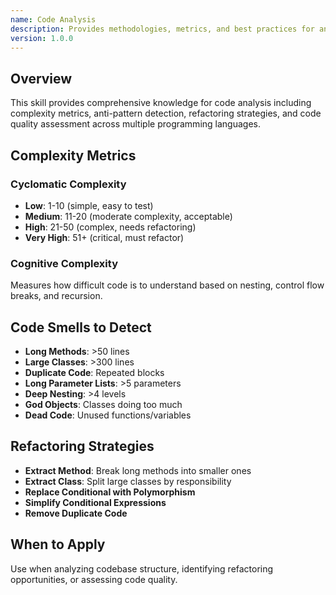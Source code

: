 ```yaml
---
name: Code Analysis
description: Provides methodologies, metrics, and best practices for analyzing code structure, complexity, and quality
version: 1.0.0
---
```


## Overview

This skill provides comprehensive knowledge for code analysis including complexity metrics, anti-pattern detection, refactoring strategies, and code quality assessment across multiple programming languages.

## Complexity Metrics

### Cyclomatic Complexity
- **Low**: 1-10 (simple, easy to test)
- **Medium**: 11-20 (moderate complexity, acceptable)
- **High**: 21-50 (complex, needs refactoring)
- **Very High**: 51+ (critical, must refactor)

### Cognitive Complexity
Measures how difficult code is to understand based on nesting, control flow breaks, and recursion.

## Code Smells to Detect

- **Long Methods**: >50 lines
- **Large Classes**: >300 lines
- **Duplicate Code**: Repeated blocks
- **Long Parameter Lists**: >5 parameters
- **Deep Nesting**: >4 levels
- **God Objects**: Classes doing too much
- **Dead Code**: Unused functions/variables

## Refactoring Strategies

- **Extract Method**: Break long methods into smaller ones
- **Extract Class**: Split large classes by responsibility
- **Replace Conditional with Polymorphism**
- **Simplify Conditional Expressions**
- **Remove Duplicate Code**

## When to Apply

Use when analyzing codebase structure, identifying refactoring opportunities, or assessing code quality.
